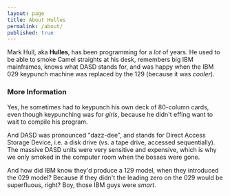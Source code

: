 ```yaml
---
layout: page
title: About Hulles
permalink: /about/
published: true
---
```


Mark Hull, aka **Hulles**, has been programming for a *lot* of years. He used to be able to smoke Camel straights at his desk, 
remembers big IBM mainframes, knows what DASD stands for, and was happy when the IBM 029 keypunch machine was replaced 
by the 129 (because it was *cooler*).

### More Information

Yes, he sometimes had to keypunch his own deck of 80-column cards, even though keypunching was for _girls_, 
because he didn't effing want to wait to compile his program.

And DASD was pronounced "dazz-dee", and stands for Direct Access Storage Device, i.e. a disk drive (vs. a tape drive, accessed sequentially). The massive DASD units were very sensitive and expensive, which is why we only smoked in the computer room when the bosses were gone.

And how did IBM know they'd produce a 129 model, when they introduced the 029 model? 
Because if they didn't the leading zero on the 029 would be superfluous, right? Boy, those IBM guys were _smart_.
